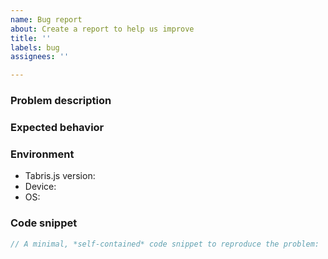 ```yaml
---
name: Bug report
about: Create a report to help us improve
title: ''
labels: bug
assignees: ''

---
```


<!--
Thank you for opening an issue for Tabris.js!

Please include the following information, if applicable.
A small code snippet helps us reproduce the issue.
-->

### Problem description

<!-- What type of problem do you experience? What steps are required to recreate the issue? Screenshots are welcome if applicable. -->

### Expected behavior

<!-- Based on the problem described above, what would the expected behavior be? -->

### Environment

- Tabris.js version: <!-- e.g. 3.6. When using "nightly" please provide the concrete version. -->
- Device: <!-- e.g. iPad Pro or Samsung Galaxy S20 -->
- OS: <!-- e.g. iOS 13.5 or Android 11 -->

### Code snippet

```js
// A minimal, *self-contained* code snippet to reproduce the problem:
```
